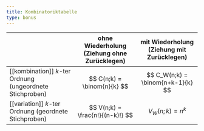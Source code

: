 ```yaml
---
title: Kombinatoriktabelle
type: bonus
---
```


|                                                           | ohne Wiederholung (Ziehung ohne Zurücklegen) | mit Wiederholung (Ziehung mit Zurücklegen) |
| --------------------------------------------------------- | -------------------------------------------- | ------------------------------------------ |
| [[kombination]] $k$-ter Ordnung (ungeordnete Stichproben) | $$ C(n;k) = \binom{n}{k} $$                  | $$ C_W(n;k) = \binom{n+k-1}{k} $$          |
| [[variation]] $k$-ter Ordnung (geordnete Stichproben)     | $$ V(n;k) = \frac{n!}{(n-k)!} $$             | $$ V_W(n;k) = n^k $$                       |
